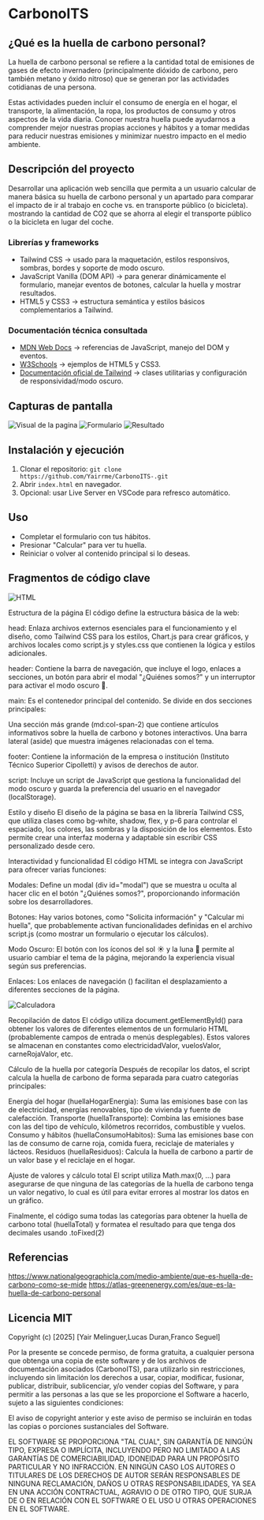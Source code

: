 # CarbonoITS

## ¿Qué es la huella de carbono personal?

La huella de carbono personal se refiere a la cantidad total de emisiones de gases de efecto invernadero (principalmente dióxido de carbono, pero también metano y óxido nitroso) que se generan por las actividades cotidianas de una persona.

Estas actividades pueden incluir el consumo de energía en el hogar, el transporte, la alimentación, la ropa, los productos de consumo y otros aspectos de la vida diaria.
Conocer nuestra huella puede ayudarnos a comprender mejor nuestras propias acciones y hábitos y a tomar medidas para reducir nuestras emisiones y minimizar nuestro impacto en el medio ambiente.

## Descripción del proyecto

Desarrollar una aplicación web sencilla que permita a un usuario calcular de manera básica su huella de carbono personal y un apartado para comparar el impacto de ir al trabajo en coche vs. en transporte público (o bicicleta). mostrando la cantidad de CO2 que se ahorra al elegir el transporte público o la bicicleta en lugar del coche.

### Librerías y frameworks

- Tailwind CSS → usado para la maquetación, estilos responsivos, sombras, bordes y soporte de modo oscuro.
- JavaScript Vanilla (DOM API) → para generar dinámicamente el formulario, manejar eventos de botones, calcular la huella y mostrar resultados.
- HTML5 y CSS3 → estructura semántica y estilos básicos complementarios a Tailwind.

### Documentación técnica consultada

- [MDN Web Docs](https://developer.mozilla.org/es/) → referencias de JavaScript, manejo del DOM y eventos.
- [W3Schools](https://www.w3schools.com/) → ejemplos de HTML5 y CSS3.
- [Documentación oficial de Tailwind](https://tailwindcss.com/docs) → clases utilitarias y configuración de responsividad/modo oscuro.

## Capturas de pantalla

![Visual de la pagina](images/Pagina.png)
![Formulario](images/Formulario.png)
![Resultado](images/Resultado.png)

## Instalación y ejecución

1. Clonar el repositorio: `git clone https://github.com/Yairrme/CarbonoITS-.git`
2. Abrir `index.html` en navegador.
3. Opcional: usar Live Server en VSCode para refresco automático.

## Uso

- Completar el formulario con tus hábitos.
- Presionar "Calcular" para ver tu huella.
- Reiniciar o volver al contenido principal si lo deseas.

## Fragmentos de código clave

![HTML](images/CodigoHTML.png)

Estructura de la página
El código define la estructura básica de la web:

head: Enlaza archivos externos esenciales para el funcionamiento y el diseño, como Tailwind CSS para los estilos, Chart.js para crear gráficos, y archivos locales como script.js y styles.css que contienen la lógica y estilos adicionales.

header: Contiene la barra de navegación, que incluye el logo, enlaces a secciones, un botón para abrir el modal "¿Quiénes somos?" y un interruptor para activar el modo oscuro 🌙.

main: Es el contenedor principal del contenido. Se divide en dos secciones principales:

Una sección más grande (md:col-span-2) que contiene artículos informativos sobre la huella de carbono y botones interactivos.
Una barra lateral (aside) que muestra imágenes relacionadas con el tema.

footer: Contiene la información de la empresa o institución (Instituto Técnico Superior Cipolletti) y avisos de derechos de autor.

script: Incluye un script de JavaScript que gestiona la funcionalidad del modo oscuro y guarda la preferencia del usuario en el navegador (localStorage).

Estilo y diseño
El diseño de la página se basa en la librería Tailwind CSS, que utiliza clases como bg-white, shadow, flex, y p-6 para controlar el espaciado, los colores, las sombras y la disposición de los elementos. Esto permite crear una interfaz moderna y adaptable sin escribir CSS personalizado desde cero.

Interactividad y funcionalidad
El código HTML se integra con JavaScript para ofrecer varias funciones:

Modales: Define un modal (div id="modal") que se muestra u oculta al hacer clic en el botón "¿Quiénes somos?", proporcionando información sobre los desarrolladores.

Botones: Hay varios botones, como "Solicita información" y "Calcular mi huella", que probablemente activan funcionalidades definidas en el archivo script.js (como mostrar un formulario o ejecutar los cálculos).

Modo Oscuro: El botón con los íconos del sol ☀️ y la luna 🌙 permite al usuario cambiar el tema de la página, mejorando la experiencia visual según sus preferencias.

Enlaces: Los enlaces de navegación (<a>) facilitan el desplazamiento a diferentes secciones de la página.

![Calculadora](images/CodigoCalculadora.png)

Recopilación de datos
El código utiliza document.getElementById() para obtener los valores de diferentes elementos de un formulario HTML (probablemente campos de entrada o menús desplegables). Estos valores se almacenan en constantes como electricidadValor, vuelosValor, carneRojaValor, etc.

Cálculo de la huella por categoría
Después de recopilar los datos, el script calcula la huella de carbono de forma separada para cuatro categorías principales:

Energía del hogar (huellaHogarEnergia): Suma las emisiones base con las de electricidad, energías renovables, tipo de vivienda y fuente de calefacción.
Transporte (huellaTransporte): Combina las emisiones base con las del tipo de vehículo, kilómetros recorridos, combustible y vuelos.
Consumo y hábitos (huellaConsumoHabitos): Suma las emisiones base con las de consumo de carne roja, comida fuera, reciclaje de materiales y lácteos.
Residuos (huellaResiduos): Calcula la huella de carbono a partir de un valor base y el reciclaje en el hogar.

Ajuste de valores y cálculo total
El script utiliza Math.max(0, ...) para asegurarse de que ninguna de las categorías de la huella de carbono tenga un valor negativo, lo cual es útil para evitar errores al mostrar los datos en un gráfico.

Finalmente, el código suma todas las categorías para obtener la huella de carbono total (huellaTotal) y formatea el resultado para que tenga dos decimales usando .toFixed(2)

## Referencias

https://www.nationalgeographicla.com/medio-ambiente/que-es-huella-de-carbono-como-se-mide
https://atlas-greenenergy.com/es/que-es-la-huella-de-carbono-personal

## Licencia MIT

Copyright (c) [2025]
[Yair Melinguer,Lucas Duran,Franco Seguel]

Por la presente se concede permiso, de forma gratuita, a cualquier persona que obtenga una copia
de este software y de los archivos de documentación asociados (CarbonoITS), para
utilizarlo sin restricciones, incluyendo sin limitación los derechos a usar, copiar,
modificar, fusionar, publicar, distribuir, sublicenciar, y/o vender
copias del Software, y para permitir a las personas a las que se les proporcione el
Software a hacerlo, sujeto a las siguientes condiciones:

El aviso de copyright anterior y este aviso de permiso se incluirán en todas
las copias o porciones sustanciales del Software.

EL SOFTWARE SE PROPORCIONA "TAL CUAL", SIN GARANTÍA DE NINGÚN TIPO, EXPRESA O
IMPLÍCITA, INCLUYENDO PERO NO LIMITADO A LAS GARANTÍAS DE COMERCIABILIDAD,
IDONEIDAD PARA UN PROPÓSITO PARTICULAR Y NO INFRACCIÓN. EN NINGÚN CASO LOS
AUTORES O TITULARES DE LOS DERECHOS DE AUTOR SERÁN RESPONSABLES DE NINGUNA
RECLAMACIÓN, DAÑOS U OTRAS RESPONSABILIDADES, YA SEA EN UNA ACCIÓN CONTRACTUAL,
AGRAVIO O DE OTRO TIPO, QUE SURJA DE O EN RELACIÓN CON EL SOFTWARE O EL USO U
OTRAS OPERACIONES EN EL SOFTWARE.
